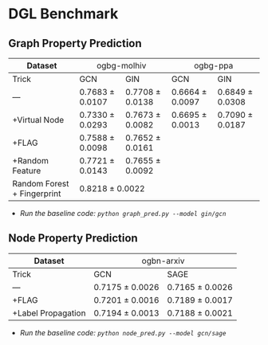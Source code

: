 # DGL Benchmark

## Graph Property Prediction

<table class="tg">
<thead>
  <tr>
    <th class="tg-baqh">Dataset</th>
    <th class="tg-baqh" colspan="2"><span style="font-weight:normal;font-style:normal">ogbg-molhiv</span></th>
    <th class="tg-baqh" colspan="2"><span style="font-weight:normal;font-style:normal">ogbg-ppa</span></th>
  </tr>
</thead>
<tbody>
  <tr>
    <td class="tg-baqh">Trick</td>
    <td class="tg-baqh">GCN</td>
    <td class="tg-baqh">GIN</td>
    <td class="tg-baqh">GCN</td>
    <td class="tg-baqh">GIN</td>
  </tr>
  <tr>
    <td class="tg-baqh">—</td>
    <td class="tg-baqh">0.7683 ± 0.0107</td>
    <td class="tg-baqh">0.7708 ± 0.0138</td>
    <td class="tg-baqh"><span style="font-weight:400;font-style:normal">0.6664 ± 0.0097</span></td>
    <td class="tg-baqh"><span style="font-weight:400;font-style:normal">0.6849 ± 0.0308</span></td>
  </tr>
  <tr>
    <td class="tg-baqh">+Virtual Node</td>
    <td class="tg-baqh">0.7330 ± 0.0293</td>
    <td class="tg-baqh">0.7673 ± 0.0082</td>
    <td class="tg-baqh"><span style="font-weight:400;font-style:normal">0.6695 ± 0.0013</span></td>
    <td class="tg-baqh"><span style="font-weight:400;font-style:normal">0.7090 ± 0.0187</span></td>
  </tr>
  <tr>
    <td class="tg-baqh">+FLAG</td>
    <td class="tg-baqh">0.7588 ± 0.0098</td>
    <td class="tg-baqh">0.7652 ± 0.0161</td>
    <td class="tg-baqh"></td>
    <td class="tg-baqh"></td>
  </tr>
  <tr>
    <td class="tg-baqh">+Random Feature</td>
    <td class="tg-baqh">0.7721 ± 0.0143</td>
    <td class="tg-baqh">0.7655 ± 0.0092</td>
    <td class="tg-baqh"></td>
    <td class="tg-baqh"></td>
  </tr>
  <tr>
    <td class="tg-baqh">Random Forest + Fingerprint</td>
    <td class="tg-baqh" colspan="2">0.8218 ± 0.0022</td>
    <td class="tg-baqh"></td>
    <td class="tg-baqh"></td>
  </tr>
</tbody>
</table>

* *Run the baseline code: `python graph_pred.py --model gin/gcn`*


## Node Property Prediction

<table class="tg">
<thead>
  <tr>
    <th class="tg-baqh">Dataset</th>
    <th class="tg-baqh" colspan="2"><span style="font-weight:normal;font-style:normal">ogbn-arxiv</span></th>
  </tr>
</thead>
<tbody>
  <tr>
    <td class="tg-baqh">Trick</td>
    <td class="tg-baqh">GCN</td>
    <td class="tg-baqh">SAGE</td>
  </tr>
  <tr>
    <td class="tg-baqh">—</td>
    <td class="tg-baqh">0.7175 ± 0.0026</td>
    <td class="tg-baqh">0.7165 ± 0.0026</td>
  </tr>
  <tr>
    <td class="tg-baqh">+FLAG</td>
    <td class="tg-baqh">0.7201 ± 0.0016</td>
    <td class="tg-baqh">0.7189 ± 0.0017</td>
  </tr>
  <tr>
    <td class="tg-baqh">+Label Propagation</td>
    <td class="tg-baqh">0.7194 ± 0.0013</td>
    <td class="tg-baqh">0.7188  ± 0.0021</td>
  </tr>
</tbody>
</table>

* *Run the baseline code: `python node_pred.py --model gcn/sage`*
